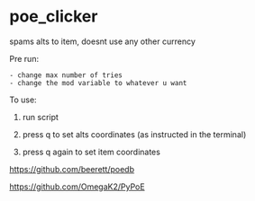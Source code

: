 # poe_clicker


spams alts to item, doesnt use any other currency

Pre run:

    - change max number of tries
    - change the mod variable to whatever u want

To use:    
  1. run script

  2. press q to set alts coordinates (as instructed in the terminal)

  3. press q again to set item coordinates


https://github.com/beerett/poedb

https://github.com/OmegaK2/PyPoE
